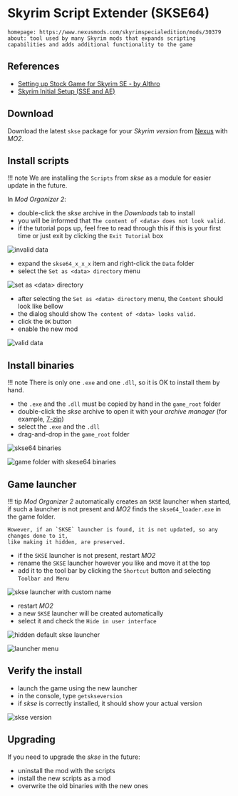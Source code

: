# Skyrim Script Extender (SKSE64)

```project_info
homepage: https://www.nexusmods.com/skyrimspecialedition/mods/30379
about: tool used by many Skyrim mods that expands scripting capabilities and adds additional functionality to the game
```

## References

* [Setting up Stock Game for Skyrim SE - by Althro](https://github.com/LivelyDismay/Learn-To-Mod/blob/main/lessons/Setting%20up%20Stock%20Game%20for%20Skyrim%20SE.md#skse)
* [Skyrim Initial Setup (SSE and AE)](https://www.nexusmods.com/skyrimspecialedition/articles/6528)

## Download

Download the latest `skse` package for your *Skyrim version* from
[Nexus](https://www.nexusmods.com/skyrimspecialedition/mods/30379) with *MO2*.

## Install scripts

!!! note
    We are installing the `Scripts` from *skse* as a module for easier update in the future.

In *Mod Organizer 2*:

* double-click the *skse* archive in the *Downloads* tab to install
* you will be informed that `The content of <data> does not look valid.`
* if the tutorial pops up, feel free to read through this if this is your first time or
  just exit by clicking the `Exit Tutorial` box

![invalid data](../images/skse64_scripts_1.png)

* expand the `skse64_x_x_x` item and right-click the `Data` folder
* select the `Set as <data> directory` menu

![set as &lt;data&gt; directory](../images/skse64_scripts_2.png)

* after selecting the `Set as <data> directory` menu, the `Content` should look like bellow
* the dialog should show `The content of <data> looks valid.`
* click the `OK` button
* enable the new mod

![valid data](../images/skse64_scripts_3.png)

## Install binaries

!!! note
    There is only one `.exe` and one `.dll`, so it is OK to install them by hand.

* the `.exe` and the `.dll` must be copied by hand in the `game_root` folder
* double-click the *skse* archive to open it with your *archive manager* (for example, [7-zip](https://www.7-zip.org/))
* select the `.exe` and the `.dll`
* drag-and-drop in the `game_root` folder

![skse64 binaries](../images/skse64_binaries_1.png)

![game folder with skese64 binaries](../images/skse64_binaries_2.png)

## Game launcher

!!! tip
    *Mod Organizer 2* automatically creates an `SKSE` launcher when started, if such a
    launcher is not present and *MO2* finds the `skse64_loader.exe` in the game folder.

    However, if an `SKSE` launcher is found, it is not updated, so any changes done to it,
    like making it hidden, are preserved.

* if the `SKSE` launcher is not present, restart *MO2*
* rename the `SKSE` launcher however you like and move it at the top
* add it to the tool bar by clicking the `Shortcut` button and selecting `Toolbar and Menu`

![skse launcher with custom name](../images/skse64_custom_launcher.png)

* restart *MO2*
* a new `SKSE` launcher will be created automatically
* select it and check the `Hide in user interface`

![hidden default skse launcher](../images/skse64_hidden_default_launcher.png)

![launcher menu](../images/skse64_launcher_menu.png)

## Verify the install

* launch the game using the new launcher
* in the console, type `getskseversion`
* if *skse* is correctly installed, it should show your actual version

![skse version](../images/skse64_version.jpg)

## Upgrading

If you need to upgrade the *skse* in the future:

* uninstall the mod with the scripts
* install the new scripts as a mod
* overwrite the old binaries with the new ones
